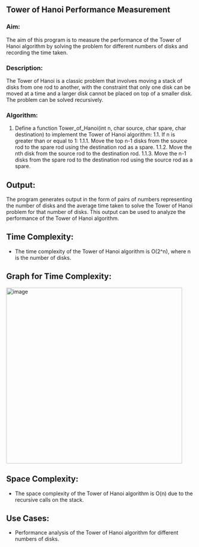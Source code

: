 ## Tower of Hanoi Performance Measurement

### Aim:
The aim of this program is to measure the performance of the Tower of Hanoi algorithm by solving the problem for different numbers of disks and recording the time taken.

### Description:
The Tower of Hanoi is a classic problem that involves moving a stack of disks from one rod to another, with the constraint that only one disk can be moved at a time and a larger disk cannot be placed on top of a smaller disk. The problem can be solved recursively.

### Algorithm:
1. Define a function Tower_of_Hanoi(int n, char source, char spare, char destination) to implement the Tower of Hanoi algorithm:
    1.1. If n is greater than or equal to 1:
        1.1.1. Move the top n-1 disks from the source rod to the spare rod using the destination rod as a spare.
        1.1.2. Move the nth disk from the source rod to the destination rod.
        1.1.3. Move the n-1 disks from the spare rod to the destination rod using the source rod as a spare.


## Output:
The program generates output in the form of pairs of numbers representing the number of disks and the average time taken to solve the Tower of Hanoi problem for that number of disks. This output can be used to analyze the performance of the Tower of Hanoi algorithm.



## Time Complexity:
- The time complexity of the Tower of Hanoi algorithm is O(2^n), where n is the number of disks.

## Graph for Time Complexity:  

<img width="472" alt="image" src="https://github.com/NAGPALADITI14/Algorithms_and_their_complexities/assets/138228231/95fd1e9d-e184-42ad-9aec-046faa2efd15">

## Space Complexity:
- The space complexity of the Tower of Hanoi algorithm is O(n) due to the recursive calls on the stack.

## Use Cases:
- Performance analysis of the Tower of Hanoi algorithm for different numbers of disks.

